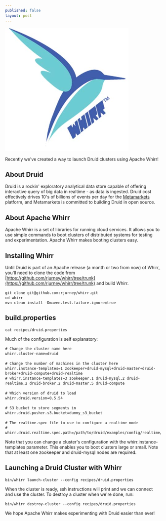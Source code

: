 ```yaml
---
published: false
layout: post
---
```


![apache_whirr](../img/apache_whirr400.jpg)

Recently we've created a way to launch Druid clusters using Apache Whirr!

## About Druid ##
Druid is a rockin' exploratory analytical data store capable of offering interactive query of big data in realtime - as data is ingested. Druid cost effectively drives 10's of billions of events per day for the [Metamarkets](www.metamarkets.com) platform, and Metamarkets is committed to building Druid in open source.

## About Apache Whirr ##
Apache Whirr is a set of libraries for running cloud services. It allows you to use simple commands to boot clusters of distributed systems for testing and experimentation. Apache Whirr makes booting clusters easy.

## Installing Whirr ##
Until Druid is part of an Apache release (a month or two from now) of Whirr, you'll need to clone the code from [https://github.com/rjurney/whirr/tree/trunk](https://github.com/rjurney/whirr/tree/trunk) and build Whirr.

    git clone git@github.com:rjurney/whirr.git
    cd whirr
    mvn clean install -Dmaven.test.failure.ignore=true

## build.properties ##

    cat recipes/druid.properties

Much of the configuration is self explanatory:

    # Change the cluster name here
    whirr.cluster-name=druid

    # Change the number of machines in the cluster here
    whirr.instance-templates=1 zookeeper+druid-mysql+druid-master+druid-broker+druid-compute+druid-realtime
    # whirr.instance-templates=3 zookeeper,1 druid-mysql,2 druid-realtime,2 druid-broker,2 druid-master,5 druid-compute

    # Which version of druid to load
    whirr.druid.version=0.5.54

    # S3 bucket to store segments in
    whirr.druid.pusher.s3.bucket=dummy_s3_bucket

    # The realtime.spec file to use to configure a realtime node
    # whirr.druid.realtime.spec.path=/path/to/druid/examples/config/realtime/realtime.spec


Note that you can change a cluster's configuration with the whirr.instance-templates parameter. This enables you to boot clusters large or small. Note that at least one zookeeper and druid-mysql nodes are required.

## Launching a Druid Cluster with Whirr ##

    bin/whirr launch-cluster --config recipes/druid.properties

When the cluster is ready, ssh instructions will print and we can connect and use the cluster. To destroy a cluster when we're done, run:


    bin/whirr destroy-cluster --config recipes/druid.properties


We hope Apache Whirr makes experimenting with Druid easier than ever!